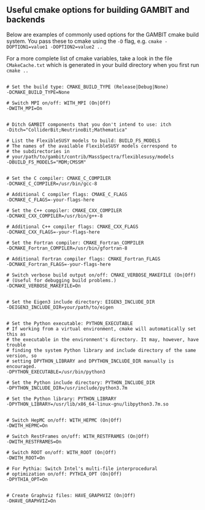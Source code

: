 Useful cmake options for building GAMBIT and backends
--

Below are examples of commonly used options for the GAMBIT cmake build system. You pass these to cmake using the `-D` flag, e.g. `cmake -DOPTION1=value1 -DOPTION2=value2 ..`

For a more complete list of cmake variables, take a look in the file `CMakeCache.txt` which is generated in your build directory when you first run `cmake ..`

```

# Set the build type: CMAKE_BUILD_TYPE (Release|Debug|None)
-DCMAKE_BUILD_TYPE=None

# Switch MPI on/off: WITH_MPI (On|Off)
-DWITH_MPI=On


# Ditch GAMBIT components that you don't intend to use: itch
-Ditch="ColliderBit;NeutrinoBit;Mathematica"

# List the FlexibleSUSY models to build: BUILD_FS_MODELS
# The names of the available FlexibleSUSY models correspond to 
# the subdirectories in 
# your/path/to/gambit/contrib/MassSpectra/flexiblesusy/models 
-DBUILD_FS_MODELS="MDM;CMSSM"


# Set the C compiler: CMAKE_C_COMPILER
-DCMAKE_C_COMPILER=/usr/bin/gcc-8

# Additional C compiler flags: CMAKE_C_FLAGS
-DCMAKE_C_FLAGS=-your-flags-here

# Set the C++ compiler: CMAKE_CXX_COMPILER
-DCMAKE_CXX_COMPILER=/usr/bin/g++-8

# Additional C++ compiler flags: CMAKE_CXX_FLAGS
-DCMAKE_CXX_FLAGS=-your-flags-here

# Set the Fortran compiler: CMAKE_Fortran_COMPILER
-DCMAKE_Fortran_COMPILER=/usr/bin/gfortran-8

# Additional Fortran compiler flags: CMAKE_Fortran_FLAGS
-DCMAKE_Fortran_FLAGS=-your-flags-here

# Switch verbose build output on/off: CMAKE_VERBOSE_MAKEFILE (On|Off)
# (Useful for debugging build problems.)
-DCMAKE_VERBOSE_MAKEFILE=On


# Set the Eigen3 include directory: EIGEN3_INCLUDE_DIR
-DEIGEN3_INCLUDE_DIR=your/path/to/eigen


# Set the Python executable: PYTHON_EXECUTABLE
# If working from a virtual environment, cmake will automatically set this as
# the executable in the environment's directory. It may, however, have trouble
# finding the system Python library and include directory of the same version, so
# setting DPYTHON_LIBRARY and DPYTHON_INCLUDE_DIR manually is encouraged.
-DPYTHON_EXECUTABLE=/usr/bin/python3

# Set the Python include directory: PYTHON_INCLUDE_DIR
-DPYTHON_INCLUDE_DIR=/usr/include/python3.7m

# Set the Python library: PYTHON_LIBRARY
-DPYTHON_LIBRARY=/usr/lib/x86_64-linux-gnu/libpython3.7m.so


# Switch HepMC on/off: WITH_HEPMC (On|Off)
-DWITH_HEPMC=On

# Switch RestFrames on/off: WITH_RESTFRAMES (On|Off)
-DWITH_RESTFRAMES=On

# Switch ROOT on/off: WITH_ROOT (On|Off)
-DWITH_ROOT=On

# For Pythia: Switch Intel's multi-file interprocedural 
# optimization on/off: PYTHIA_OPT (On|Off)
-DPYTHIA_OPT=On


# Create Graphviz files: HAVE_GRAPHVIZ (On|Off)
-DHAVE_GRAPHVIZ=On

```

